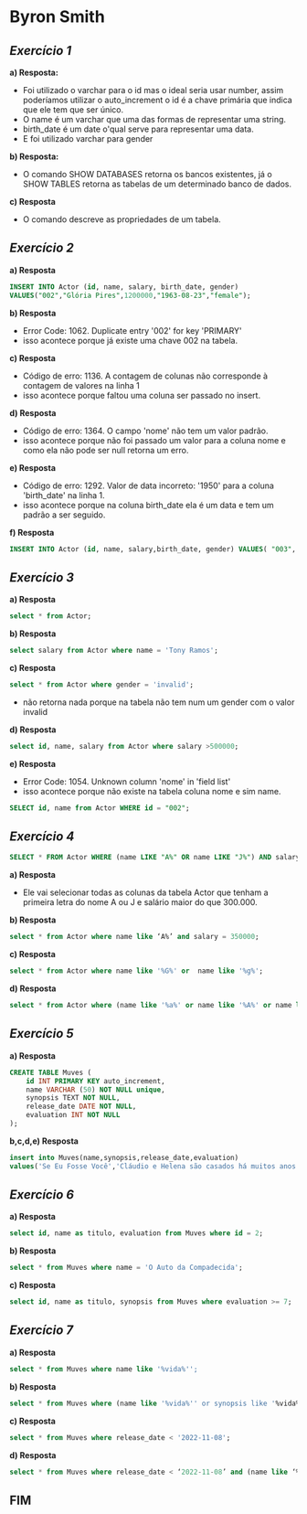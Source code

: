 # Byron Smith
## _Exercício 1_
**a) Resposta:**
- Foi utilizado o varchar para o id mas o ideal seria usar number, assim poderíamos utilizar o auto_increment o id é a chave primária que indica que ele tem que ser único.
- O name é um varchar que uma das formas de representar uma string.
- birth_date é um date o'qual serve para representar uma data.
- E foi utilizado varchar para gender

**b) Resposta:**

- O comando SHOW DATABASES retorna os bancos existentes, já o SHOW TABLES retorna as tabelas de um determinado banco de dados.

**c) Resposta** 
- O comando descreve as propriedades de um tabela.

## _Exercício 2_

**a) Resposta**
~~~sql
INSERT INTO Actor (id, name, salary, birth_date, gender)
VALUES("002","Glória Pires",1200000,"1963-08-23","female");
~~~
**b) Resposta**
- Error Code: 1062. Duplicate entry '002' for key 'PRIMARY'
- isso acontece porque já existe uma chave 002 na tabela.

**c) Resposta**
- Código de erro: 1136. A contagem de colunas não corresponde à contagem de valores na linha 1
- isso acontece porque faltou uma coluna ser passado no insert.

**d) Resposta**
- Código de erro: 1364. O campo 'nome' não tem um valor padrão.
- isso acontece porque não foi passado um valor para a coluna nome e como ela não pode ser null retorna um erro.

**e) Resposta**
- Código de erro: 1292. Valor de data incorreto: '1950' para a coluna 'birth_date' na linha 1.
- isso acontece porque na coluna birth_date ela é um data e tem um padrão a ser seguido.

**f) Resposta**
~~~sql
INSERT INTO Actor (id, name, salary,birth_date, gender) VALUES( "003", "Fernanda Montenegro", 300000, "1929-10-19","female"), ("004","Byron Smith", 400000, "1949-04-18","male"), ( "005", "Juliana Paes", 719333.33, "1979-03-26", "female");
~~~

## _Exercício 3_
**a) Resposta**
~~~sql
select * from Actor;
~~~
**b) Resposta**
~~~sql
select salary from Actor where name = 'Tony Ramos';
~~~
**c) Resposta**
~~~sql
select * from Actor where gender = 'invalid';
~~~
- não retorna nada porque na tabela não tem num um gender com o valor invalid

**d) Resposta**
~~~sql
select id, name, salary from Actor where salary >500000;
~~~
**e) Resposta**
- Error Code: 1054. Unknown column 'nome' in 'field list'
- isso acontece porque não existe na tabela coluna nome e sim name.
~~~sql
SELECT id, name from Actor WHERE id = "002";
~~~

## _Exercício 4_
~~~sql
SELECT * FROM Actor WHERE (name LIKE "A%" OR name LIKE "J%") AND salary > 300000
~~~
**a) Resposta**
- Ele vai selecionar todas as colunas da tabela Actor que tenham a primeira letra do nome A ou J e salário maior do que 300.000.

**b) Resposta**
~~~sql
select * from Actor where name like ‘A%’ and salary = 350000;
~~~
**c) Resposta**
~~~sql
select * from Actor where name like '%G%' or  name like '%g%';
~~~
**d) Resposta**
~~~sql
select * from Actor where (name like '%a%' or name like '%A%' or name like '%g%' or name like '%G%') and salary between 350000 and 900000;
~~~
## _Exercício 5_
**a) Resposta**
~~~sql
CREATE TABLE Muves (
    id INT PRIMARY KEY auto_increment,
    name VARCHAR (50) NOT NULL unique,
    synopsis TEXT NOT NULL,
    release_date DATE NOT NULL,
    evaluation INT NOT NULL
);
~~~
**b,c,d,e) Resposta**
~~~sql
insert into Muves(name,synopsis,release_date,evaluation) 
values('Se Eu Fosse Você','Cláudio e Helena são casados há muitos anos e enfrentam a rotina do casamento. Um dia eles são atingidos por um fenômeno inexplicável e trocam de corpos','2006-01-06',7), ('Doce de mãe','Dona Picucha, uma animada senhora de 85 anos, sempre causa grandes confusões. A vida dela e dos seus quatro filhos sofre uma reviravolta depois que Zaida, empregada e amiga de Dona Picucha, anuncia que vai se casar e não poderá mais morar com ela','2012-12-27', 10), ('Dona Flor e Seus Dois Maridos','Dona Flor é uma sedutora professora de culinária casada com Vadinho, que só quer saber de farras e jogatina nas boates. A vida de abusos acaba por acarretar sua morte precoce.','2017-11-02',8), ('O Auto da Compadecida', 'As aventuras dos nordestinos João Grilo (Matheus Natchergaele), um sertanejo pobre e mentiroso, e Chicó (Selton Mello), o mais covarde dos homens. Ambos lutam pelo pão de cada dia e atravessam por vários episódios enganando a todos do pequeno vilarejo de Taperoá, no sertão da Paraíba.','2000-09-10','10');
~~~
## _Exercício 6_
**a) Resposta**
~~~sql
select id, name as titulo, evaluation from Muves where id = 2;
 ~~~
**b) Resposta**
~~~sql
select * from Muves where name = 'O Auto da Compadecida'; 
~~~
**c) Resposta**
~~~sql
select id, name as titulo, synopsis from Muves where evaluation >= 7;
~~~
## _Exercício 7_
**a) Resposta**
~~~sql
select * from Muves where name like '%vida%'';
~~~
**b) Resposta**
~~~sql
select * from Muves where (name like '%vida%'' or synopsis like '%vida%');
~~~
**c) Resposta**
~~~sql
select * from Muves where release_date < '2022-11-08';
~~~
**d) Resposta**
~~~sql
select * from Muves where release_date < ‘2022-11-08’ and (name like ‘%vida%’ or synopsis like ‘%vida%’ ) and evaluation > 7 */
~~~

## FIM

